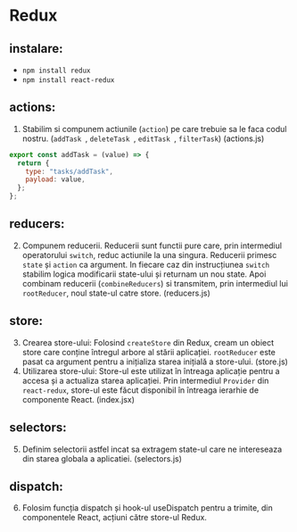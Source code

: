 # Redux

## instalare:

- `npm install redux`
- `npm install react-redux`

## actions:

1. Stabilim si compunem actiunile (`action`) pe care trebuie sa le faca codul nostru. (`addTask `, `deleteTask `, `editTask `, `filterTask`) (actions.js)

```jsx
export const addTask = (value) => {
  return {
    type: "tasks/addTask",
    payload: value,
  };
};
```

## reducers:

2. Compunem reducerii. Reducerii sunt functii pure care, prin intermediul operatorului `switch`, reduc actiunile la una singura. Reducerii primesc `state` și `action` ca argument. In fiecare caz din instrucțiunea `switch` stabilim logica modificarii state-ului și returnam un nou state. Apoi combinam reducerii (`combineReducers`) si transmitem, prin intermediul lui `rootReducer`, noul state-ul catre store. (reducers.js)

## store:

3. Crearea store-ului: Folosind `createStore` din Redux, cream un obiect store care conține întregul arbore al stării aplicației. `rootReducer` este pasat ca argument pentru a inițializa starea inițială a store-ului. (store.js)
4. Utilizarea store-ului: Store-ul este utilizat în întreaga aplicație pentru a accesa și a actualiza starea aplicației. Prin intermediul `Provider` din `react-redux`, store-ul este făcut disponibil în întreaga ierarhie de componente React. (index.jsx)

## selectors:

5. Definim selectorii astfel incat sa extragem state-ul care ne intereseaza din starea globala a aplicatiei. (selectors.js)

## dispatch:

6. Folosim funcția dispatch și hook-ul useDispatch pentru a trimite, din componentele React, acțiuni către store-ul Redux.
